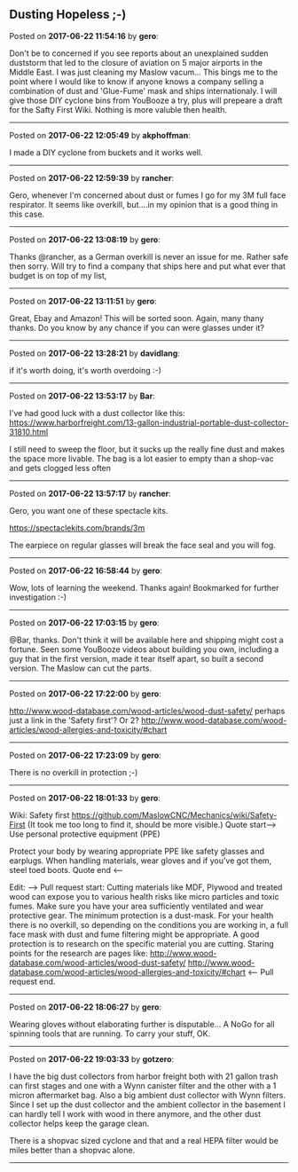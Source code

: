 ## Dusting Hopeless ;-)
Posted on **2017-06-22 11:54:16** by **gero**:

Don't be to concerned if you see reports about an unexplained sudden duststorm that led to the closure of aviation on 5 major airports in the Middle East.
I was just cleaning my Maslow vacum...
This bings me to the point where I would like to know if anyone knows a company selling a combination of dust and 'Glue-Fume' mask and ships internationaly.
I will give those DIY cyclone bins from YouBooze a try, plus will prepeare a draft for the Safty First Wiki. Nothing is more valuble then health.

---

Posted on **2017-06-22 12:05:49** by **akphoffman**:

I made a DIY cyclone from buckets and it works well.

---

Posted on **2017-06-22 12:59:39** by **rancher**:

Gero, whenever I'm concerned about dust or fumes I go for my 3M full face respirator.  It seems like overkill, but....in my opinion that is a good thing in this case.

---

Posted on **2017-06-22 13:08:19** by **gero**:

Thanks @rancher, as a German overkill is never an issue for me. Rather safe then sorry. Will try to find a company that ships here and put what ever that budget is on top of my list,

---

Posted on **2017-06-22 13:11:51** by **gero**:

Great, Ebay and Amazon! This will be sorted soon. Again, many thany thanks. Do you know by any chance if you can were glasses under it?

---

Posted on **2017-06-22 13:28:21** by **davidlang**:

if it's worth doing, it's worth overdoing :-)

---

Posted on **2017-06-22 13:53:17** by **Bar**:

I've had good luck with a dust collector like this: https://www.harborfreight.com/13-gallon-industrial-portable-dust-collector-31810.html

I still need to sweep the floor, but it sucks up the really fine dust and makes the space more livable. The bag is a lot easier to empty than a shop-vac and gets clogged less often

---

Posted on **2017-06-22 13:57:17** by **rancher**:

Gero, you want one of these spectacle kits.  

https://spectaclekits.com/brands/3m

  The earpiece on regular glasses will break the face seal and you will fog.

---

Posted on **2017-06-22 16:58:44** by **gero**:

Wow, lots of learning the weekend. Thanks again! Bookmarked for further investigation :-)

---

Posted on **2017-06-22 17:03:15** by **gero**:

@Bar, thanks. Don't think it will be available here and shipping might cost a fortune. Seen some YouBooze videos about building you own, including a guy that in the first version, made it tear itself apart, so built a second version. The Maslow can cut the parts.

---

Posted on **2017-06-22 17:22:00** by **gero**:

http://www.wood-database.com/wood-articles/wood-dust-safety/ perhaps just a link in the 'Safety first'?
Or 2?
http://www.wood-database.com/wood-articles/wood-allergies-and-toxicity/#chart

---

Posted on **2017-06-22 17:23:09** by **gero**:

There is no overkill in protection ;-)

---

Posted on **2017-06-22 18:01:33** by **gero**:

Wiki: Safety first https://github.com/MaslowCNC/Mechanics/wiki/Safety-First (It took me too long to find it, should be more visible.)
Quote start-->
Use personal protective equipment (PPE)

Protect your body by wearing appropriate PPE like safety glasses and earplugs. When handling materials, wear gloves and if you've got them, steel toed boots.
Quote end <--

Edit:
--> Pull request start:
Cutting materials like MDF, Plywood and treated wood can expose you to various health risks like micro particles and toxic fumes.
Make sure you have your area sufficiently ventilated and wear protective gear. The minimum protection is a dust-mask. For your health there is no overkill, so depending on the conditions you are working in, a full face mask with dust and fume filtering might be appropriate.
A good protection is to research on the specific material you are cutting. Staring points for the research are pages like:
http://www.wood-database.com/wood-articles/wood-dust-safety/
http://www.wood-database.com/wood-articles/wood-allergies-and-toxicity/#chart
<-- Pull request end.

---

Posted on **2017-06-22 18:06:27** by **gero**:

Wearing gloves without elaborating further is disputable... A NoGo for all spinning tools that are running. To carry your stuff, OK.

---

Posted on **2017-06-22 19:03:33** by **gotzero**:

I have the big dust collectors from harbor freight both with 21 gallon trash can first stages and one with a Wynn canister filter and the other with a 1 micron aftermarket bag. Also a big ambient dust collector with Wynn filters. Since I set up the dust collector and the ambient collector in the basement I can hardly tell I work with wood in there anymore, and the other dust collector helps keep the garage clean. 

There is a shopvac sized cyclone and that and a real HEPA filter would be miles better than a shopvac alone.

---

